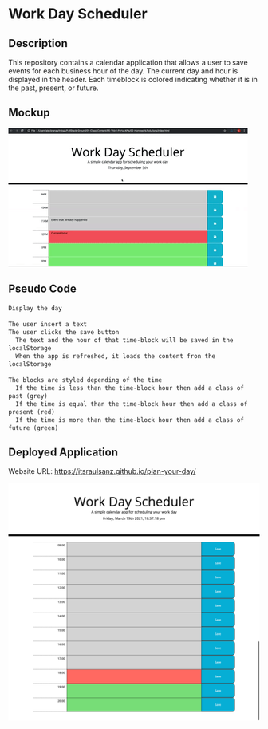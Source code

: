 # Work Day Scheduler

## Description

This repository contains a calendar application that allows a user to save events for each business hour of the day. The current day and hour is displayed in the header. Each timeblock is colored indicating whether it is in the past, present, or future.

## Mockup

<img src="./assets/images/05-third-party-apis-homework-demo.gif">

## Pseudo Code

```
Display the day

The user insert a text
The user clicks the save button
  The text and the hour of that time-block will be saved in the localStorage
  When the app is refreshed, it loads the content fron the localStorage

The blocks are styled depending of the time
  If the time is less than the time-block hour then add a class of past (grey)
  If the time is equal than the time-block hour then add a class of present (red)
  If the time is more than the time-block hour then add a class of future (green)

```

## Deployed Application

Website URL: <a href="https://itsraulsanz.github.io/plan-your-day/">https://itsraulsanz.github.io/plan-your-day/</a>

<img src="./assets/images/screenshot.png">